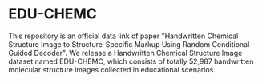 # EDU-CHEMC
This repository is an official data link of paper "Handwritten Chemical Structure Image to Structure-Specific Markup Using Random Conditional Guided Decoder". 
We release a Handwritten Chemical Structure Image dataset named EDU-CHEMC, which consists of totally 52,987 handwritten molecular structure images collected in educational scenarios.
